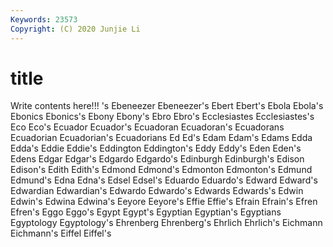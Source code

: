 ```yaml
---
Keywords: 23573
Copyright: (C) 2020 Junjie Li
---
```


# title

Write contents here!!!
's 
Ebeneezer
Ebeneezer's 
Ebert 
Ebert's 
Ebola 
Ebola's 
Ebonics 
Ebonics's 
Ebony 
Ebony's 
Ebro
Ebro's 
Ecclesiastes 
Ecclesiastes's 
Eco 
Eco's 
Ecuador 
Ecuador's 
Ecuadoran 
Ecuadoran's 
Ecuadorans
Ecuadorian 
Ecuadorian's 
Ecuadorians 
Ed 
Ed's 
Edam 
Edam's 
Edams 
Edda 
Edda's
Eddie 
Eddie's 
Eddington 
Eddington's 
Eddy 
Eddy's 
Eden 
Eden's 
Edens 
Edgar
Edgar's 
Edgardo 
Edgardo's 
Edinburgh 
Edinburgh's 
Edison 
Edison's 
Edith 
Edith's 
Edmond
Edmond's 
Edmonton 
Edmonton's 
Edmund 
Edmund's 
Edna 
Edna's 
Edsel 
Edsel's 
Eduardo
Eduardo's 
Edward 
Edward's 
Edwardian 
Edwardian's 
Edwardo 
Edwardo's 
Edwards 
Edwards's 
Edwin
Edwin's 
Edwina 
Edwina's 
Eeyore 
Eeyore's 
Effie 
Effie's 
Efrain 
Efrain's 
Efren
Efren's 
Eggo 
Eggo's 
Egypt 
Egypt's 
Egyptian 
Egyptian's 
Egyptians 
Egyptology 
Egyptology's
Ehrenberg 
Ehrenberg's 
Ehrlich 
Ehrlich's 
Eichmann 
Eichmann's 
Eiffel 
Eiffel's 
